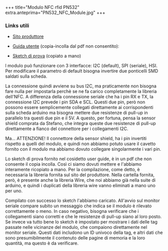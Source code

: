 +++
title="Modulo NFC rfid PN532"
extra.anteprima="PN532_NFC_Module.jpg"
+++

### Links utili

-   [Sito
    produttore](http://www.elechouse.com/elechouse/index.php?main_page=product_info&cPath=90_93&products_id=2205)

<!-- -->

-   [Guida
    utente](http://www.fablabimperia.wiki/w/images/2/21/PN532_NFC_RFID_Module_Manual.pdf) (copia-incolla
    dal pdf non consentito):

<!-- -->

-   [Sketch di prova](Nfc_test.ino "wikilink") (copiato a mano)

l modulo può funzionare con 3 interfacce: I2C (default), SPI (seriale),
HSI. Per modificare il parametro di default bisogna invertire due
ponticelli SMD saldati sulla scheda.

La connessione quindi avviene su bus I2C, ma praticamente non bisogna
fare nulla per impostarla perchè se ne fa carico completamente la
libreria dell\'NFC. A differenza della connessione seriale che ha i pin
RX e TX, la connessione I2C prevede i pin SDA e SCL. Questi due pin,
però non possono essere semplicemente collegati direttamente ai
corrispondenti sulla scheda arduino ma bisogna mettere due resistenze di
pull-up in parallelo tra questi due pin e il 5V. A questo, per fortuna,
pensa la sensor shield comprata da Stefano, che integra queste due
resistenze di pull-up direttamente a fianco del connettore per i
collegamenti I2C.

Ma\... ATTENZIONE! Il connettore della sensor shield, ha i pin invertiti
rispetto a quelli del modulo, e quindi non abbiamo potuto usare il
cavetto fornito con il modulo ma abbiamo dovuto collegare singolarmente
i vari pin.

Lo sketch di prova fornito nel cosidetto user guide, è in un pdf che non
consente il copia incolla. Così ci siamo dovuti mettere e l\'abbiamo
interamente ricopiato a mano. Per la compilazione, come detto, è
necessaria la libreria fornita sul sito del produttore. Nella cartella
fornita, però, è presente anche la libreria Wire, che noi abbiamo già
nella suite di arduino, e quindi i duplicati della libreria wire vanno
eliminati a mano uno per uno.

Compilato con successo lo sketch l\'abbiamo caricato. All\'avvio sul
monitor seriale compare subito un messaggio che indica se il modulo è
rilevato correttamente o meno. In caso negativo, bisogna verificare che
i collegamenti siano corretti e che le resistenze di pull-up siano al
loro posto. Se invece va tutto bene lo sketch è impostato per mostrare i
dati delle tag passate nelle vicinanze del modulo, che compaiono
direttamente nel monitor seriale. Questi dati includono un ID univoco
della tag, e altri dati che sono presumibilmente il contenuto delle
pagine di memoria e la loro quantità, ma questo è da verificare.
